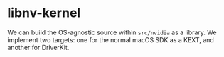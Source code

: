 # libnv-kernel
We can build the OS-agnostic source within `src/nvidia` as a library.
We implement two targets: one for the normal macOS SDK as a KEXT, and another for DriverKit.
